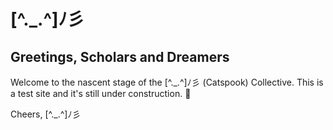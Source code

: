 
# [^._.^]ﾉ彡

## Greetings, Scholars and Dreamers

Welcome to the nascent stage of the [^._.^]ﾉ彡 (Catspook) Collective. This is a test site and it's still under construction. 🚧


Cheers,
[^._.^]ﾉ彡
